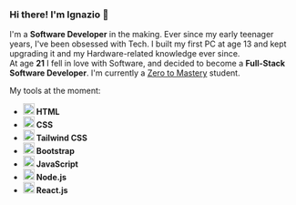 ### Hi there! I'm Ignazio 👋

I'm a <b>Software Developer</b> in the making.
Ever since my early teenager years, I've been obsessed with Tech. I built my first PC at age 13 and kept upgrading it and my Hardware-related knowledge ever since. <br>
At age <b>21</b> I fell in love with Software, and decided to become a <b>Full-Stack Software Developer</b>. I'm currently a <a href="https://github.com/zero-to-mastery">Zero to Mastery</a> student.

My tools at the moment: <br>
<ul>
<b>
<li><img src="https://cdn-icons-png.flaticon.com/512/1532/1532556.png" alt="HTML5" width="20" height="20"> HTML <br></li>
<li><img src="https://cdn-icons-png.flaticon.com/512/732/732190.png" alt="CSS3" width="20" height="20"> CSS <br></li>
<li><img src="https://upload.wikimedia.org/wikipedia/commons/thumb/d/d5/Tailwind_CSS_Logo.svg/2048px-Tailwind_CSS_Logo.svg.png" alt="Tailwind CSS" width="20" height="20"> Tailwind CSS <br></li>
<li><img src="https://getbootstrap.com/docs/5.3/assets/brand/bootstrap-logo-shadow.png" alt="Bootstrap" width="20" height="20"> Bootstrap <br></li>
<li><img src="https://cdn-icons-png.flaticon.com/512/5968/5968292.png" alt="JavaScript" width="20" height="20"> JavaScript <br></li>
<li><img src="https://cdn-icons-png.flaticon.com/512/5968/5968322.png" alt="Node.js" width="20" height="20"> Node.js </li>
<li><img src="https://raw.githubusercontent.com/reactjs/reactjs.org/main/src/icons/logo.svg" alt="React.js" width="20" height="20"> React.js </li>
</b>
</ul>
  
<!--
**ignaziomarrone/ignaziomarrone** is a ✨ _special_ ✨ repository because its `README.md` (this file) appears on your GitHub profile.

Here are some ideas to get you started:

- 🔭 I’m currently working on ...
- 🌱 I’m currently learning ...
- 👯 I’m looking to collaborate on ...
- 🤔 I’m looking for help with ...
- 💬 Ask me about ...
- 📫 How to reach me: ...
- 😄 Pronouns: ...
- ⚡ Fun fact: ...
-->
